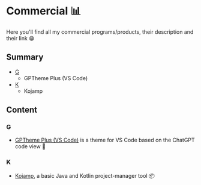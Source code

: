 # Commercial 📊

Here you'll find all my commercial programs/products, their
description and their link 😁

## Summary

- [G](#g)
  - GPTheme Plus (VS Code)
- [K](#k)
  - Kojamp

## Content

### G

- [GPTheme Plus (VS Code)](https://github.com/nasccped/vsc-gptheme-plus-extension)
  is a theme for VS Code based on the ChatGPT code view 🤖

### K

- [Kojamp](https://github.com/nasccped/kojamp), a basic Java and Kotlin
  project-manager tool 📦
